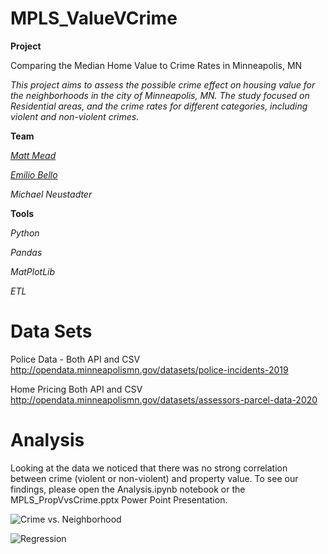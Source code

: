 # MPLS_ValueVCrime

**Project**

Comparing the Median Home Value to Crime Rates in Minneapolis, MN

_This project aims to assess the possible crime effect on housing value for the neighborhoods in the city of Minneapolis, MN. The study focused on Residential areas, and the crime rates for different categories, including violent and non-violent crimes._ 

**Team**

[_Matt Mead_](https://www.linkedin.com/in/mattmeadmpls/)

[_Emilio Bello_](https://www.linkedin.com/in/emilio-bello-09938760/)

_Michael Neustadter_

**Tools**

_Python_

_Pandas_

_MatPlotLib_

_ETL_

# Data Sets

Police Data - Both API and CSV
http://opendata.minneapolismn.gov/datasets/police-incidents-2019

Home Pricing Both API and CSV http://opendata.minneapolismn.gov/datasets/assessors-parcel-data-2020

# Analysis

Looking at the data we noticed that there was no strong correlation between crime (violent or non-violent) and property value. To see our findings, please open the Analysis.ipynb notebook or the MPLS_PropVvsCrime.pptx Power Point Presentation.

![Crime vs. Neighborhood](https://github.com/mmeadx/MPLS_ValueVCrime/blob/master/propertyvalueVSneighborhood.png?raw=true)

![Regression](https://github.com/mmeadx/MPLS_ValueVCrime/blob/master/regression.png?raw=true)



